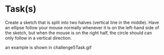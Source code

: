 # Task(s)

Create a sketch that is split into two halves (vertical line in the middle). Have an ellipse follow your mouse normally whenever it is on the left-hand side of the sketch, but when the mouse is on the right half, the circle should can only follow in a vertical direction.

an example is shown in challenge5Task.gif